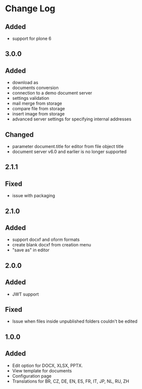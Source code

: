 # Change Log

## 
## Added
- support for plone 6

## 3.0.0
## Added
- download as
- documents conversion
- connection to a demo document server
- settings validation
- mail merge from storage
- compare file from storage
- insert image from storage
- advanced server settings for specifying internal addresses

## Changed
- parameter document.title for editor from file object title
- document server v6.0 and earlier is no longer supported

## 2.1.1
## Fixed
- issue with packaging

## 2.1.0
## Added
- support docxf and oform formats
- create blank docxf from creation menu
- "save as" in editor

## 2.0.0
## Added
 - JWT support
## Fixed
 - Issue when files inside unpublished folders couldn't be edited

## 1.0.0
## Added
 - Edit option for DOCX, XLSX, PPTX.
 - View template for documents
 - Configuration page
 - Translations for BR, CZ, DE, EN, ES, FR, IT, JP, NL, RU, ZH